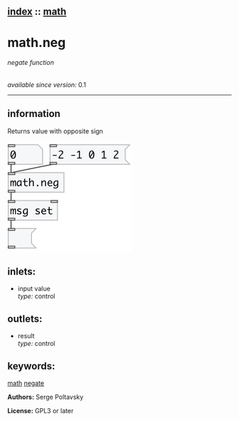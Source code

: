 [index](index.html) :: [math](category_math.html)
---

# math.neg

###### negate function

*available since version:* 0.1

---


## information
Returns value with opposite sign



[![example](../examples/img/math.neg.jpg)](../examples/pd/math.neg.pd)









## inlets:

* input value<br>
_type:_ control



## outlets:

* result<br>
_type:_ control



## keywords:

[math](keywords/math.html)
[negate](keywords/negate.html)






**Authors:** Serge Poltavsky




**License:** GPL3 or later





